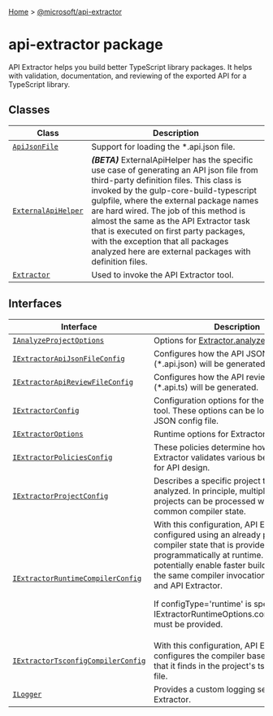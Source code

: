 [Home](./index) &gt; [@microsoft/api-extractor](api-extractor.md)

# api-extractor package

API Extractor helps you build better TypeScript library packages. It helps with validation, documentation, and reviewing of the exported API for a TypeScript library.

## Classes

|  Class | Description |
|  --- | --- |
|  [`ApiJsonFile`](api-extractor.apijsonfile.md) | Support for loading the \*.api.json file. |
|  [`ExternalApiHelper`](api-extractor.externalapihelper.md) | **_(BETA)_** ExternalApiHelper has the specific use case of generating an API json file from third-party definition files. This class is invoked by the gulp-core-build-typescript gulpfile, where the external package names are hard wired. The job of this method is almost the same as the API Extractor task that is executed on first party packages, with the exception that all packages analyzed here are external packages with definition files. |
|  [`Extractor`](api-extractor.extractor.md) | Used to invoke the API Extractor tool. |

## Interfaces

|  Interface | Description |
|  --- | --- |
|  [`IAnalyzeProjectOptions`](api-extractor.ianalyzeprojectoptions.md) | Options for [Extractor.analyzeProject](api-extractor.extractor.analyzeproject.md) . |
|  [`IExtractorApiJsonFileConfig`](api-extractor.iextractorapijsonfileconfig.md) | Configures how the API JSON files (\*.api.json) will be generated. |
|  [`IExtractorApiReviewFileConfig`](api-extractor.iextractorapireviewfileconfig.md) | Configures how the API review files (\*.api.ts) will be generated. |
|  [`IExtractorConfig`](api-extractor.iextractorconfig.md) | Configuration options for the API Extractor tool. These options can be loaded from a JSON config file. |
|  [`IExtractorOptions`](api-extractor.iextractoroptions.md) | Runtime options for Extractor. |
|  [`IExtractorPoliciesConfig`](api-extractor.iextractorpoliciesconfig.md) | These policies determine how API Extractor validates various best practices for API design. |
|  [`IExtractorProjectConfig`](api-extractor.iextractorprojectconfig.md) | Describes a specific project that will be analyzed. In principle, multiple individual projects can be processed while reusing a common compiler state. |
|  [`IExtractorRuntimeCompilerConfig`](api-extractor.iextractorruntimecompilerconfig.md) | With this configuration, API Extractor is configured using an already prepared compiler state that is provided programmatically at runtime. This can potentially enable faster builds, by reusing the same compiler invocation for tsc, tslint, and API Extractor. <p/> If configType='runtime' is specified, then IExtractorRuntimeOptions.compilerProgram must be provided. |
|  [`IExtractorTsconfigCompilerConfig`](api-extractor.iextractortsconfigcompilerconfig.md) | With this configuration, API Extractor configures the compiler based on settings that it finds in the project's tsconfig.json file. |
|  [`ILogger`](api-extractor.ilogger.md) | Provides a custom logging service to API Extractor. |

